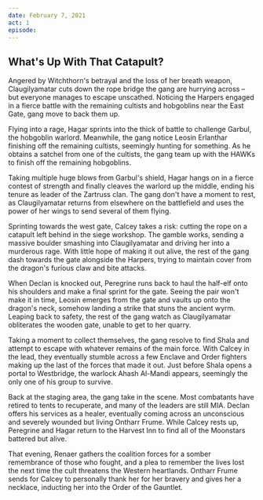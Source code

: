```yaml
---
date: February 7, 2021
act: 1
episode: 
---
```

##  What's Up With That Catapult?

Angered by Witchthorn's betrayal and the loss of her breath weapon, Claugilyamatar cuts down the rope bridge the gang are hurrying across – but everyone manages to escape unscathed. Noticing the Harpers engaged in a fierce battle with the remaining cultists and hobgoblins near the East Gate, gang move to back them up.

Flying into a rage, Hagar sprints into the thick of battle to challenge Garbul, the hobgoblin warlord. Meanwhile, the gang notice Leosin Erlanthar finishing off the remaining cultists, seemingly hunting for something. As he obtains a satchel from one of the cultists, the gang team up with the HAWKs to finish off the remaining hobgoblins.

Taking multiple huge blows from Garbul's shield, Hagar hangs on in a fierce contest of strength and finally cleaves the warlord up the middle, ending his tenure as leader of the Zartruss clan. The gang don't have a moment to rest, as Claugilyamatar returns from elsewhere on the battlefield and uses the power of her wings to send several of them flying.

Sprinting towards the west gate, Calcey takes a risk: cutting the rope on a catapult left behind in the siege workshop. The gamble works, sending a massive boulder smashing into Claugilyamatar and driving her into a murderous rage. With little hope of making it out alive, the rest of the gang dash towards the gate alongside the Harpers, trying to maintain cover from the dragon's furious claw and bite attacks.

When Declan is knocked out, Peregrine runs back to haul the half-elf onto his shoulders and make a final sprint for the gate. Seeing the pair won't make it in time, Leosin emerges from the gate and vaults up onto the dragon's neck, somehow landing a strike that stuns the ancient wyrm. Leaping back to safety, the rest of the gang watch as Claugilyamatar obliterates the wooden gate, unable to get to her quarry.

Taking a moment to collect themselves, the gang resolve to find Shala and attempt to escape with whatever remains of the main force. With Calcey in the lead, they eventually stumble across a few Enclave and Order fighters making up the last of the forces that made it out. Just before Shala opens a portal to Westbridge, the warlock Ahash Al-Mandi appears, seemingly the only one of his group to survive.

Back at the staging area, the gang take in the scene. Most combatants have retired to tents to recuperate, and many of the leaders are still MIA. Declan offers his services as a healer, eventually coming across an unconscious and severely wounded but living Ontharr Frume. While Calcey rests up, Peregrine and Hagar return to the Harvest Inn to find all of the Moonstars battered but alive.

That evening, Renaer gathers the coalition forces for a somber remembrance of those who fought, and a plea to remember the lives lost the next time the cult threatens the Western heartlands. Ontharr Frume sends for Calcey to personally thank her for her bravery and gives her a necklace, inducting her into the Order of the Gauntlet.
